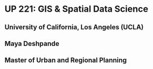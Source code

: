 # UP 221: GIS & Spatial Data Science
## University of California, Los Angeles (UCLA)

## Maya Deshpande
## Master of Urban and Regional Planning
